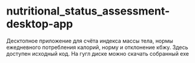 # nutritional_status_assessment-desktop-app
Десктопное приложение для счёта индекса массы тела, нормы ежедневного потребления калорий, норму  и отклонение кбжу. Здесь доступен исходный код. На гугл  диске можно скачать собранный exe 
